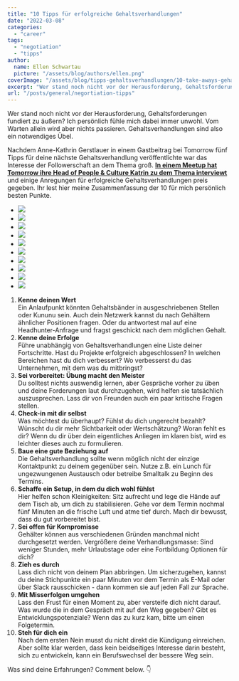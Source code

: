 ```yaml
---
title: "10 Tipps für erfolgreiche Gehaltsverhandlungen"
date: "2022-03-08"
categories:
  - "career"
tags:
  - "negotiation"
  - "tipps"
author:
  name: Ellen Schwartau
  picture: "/assets/blog/authors/ellen.png"
coverImage: "/assets/blog/tipps-gehaltsverhandlungen/10-take-aways-gehalt.png"
excerpt: "Wer stand noch nicht vor der Herausforderung, Gehaltsforderungen fundiert zu äußern? Ich persönlich fühle mich dabei immer unwohl. Vom Warten allein wird aber nichts passieren. Hier sind 10 Tipps, die Erfolg versprechen."
url: "/posts/general/negortiation-tipps"
---
```


Wer stand noch nicht vor der Herausforderung, Gehaltsforderungen fundiert zu äußern? Ich persönlich fühle mich dabei immer unwohl. Vom Warten allein wird aber nichts passieren. Gehaltsverhandlungen sind also ein notwendiges Übel.

Nachdem Anne-Kathrin Gerstlauer in einem Gastbeitrag bei Tomorrow fünf Tipps für deine nächste Gehaltsverhandlung veröffentlichte war das Interesse der Followerschaft an dem Thema groß. [**In einem Meetup hat Tomorrow ihre Head of People & Culture Katrin zu dem Thema interviewt**](https://www.meetup.com/de-DE/Banking-fur-Morgen-Meetup/events/284041347/) und einige Anregungen für erfolgreiche Gehaltsverhandlungen preis gegeben. Ihr lest hier meine Zusammenfassung der 10 für mich persönlich besten Punkte.

- ![](https://ellenschwartau.files.wordpress.com/2022/03/d9e79210-7acd-4596-bc61-67faaf0f9e90-1.jpg?w=750)
- ![](https://ellenschwartau.files.wordpress.com/2022/03/5b7c0fe1-6705-4ebf-a41f-ddecda0c6bc5-1.jpg?w=750)
- ![](https://ellenschwartau.files.wordpress.com/2022/03/779fb27c-e2f7-44a4-a7b3-8509ce9ccd8d-1.jpg?w=750)
- ![](https://ellenschwartau.files.wordpress.com/2022/03/99c36583-4ac3-4d31-a3e9-efb62786a5b9-1.jpg?w=750)
- ![](https://ellenschwartau.files.wordpress.com/2022/03/a3d8a414-208e-4678-b43e-201feb4b28f1-1.jpg?w=750)
- ![](https://ellenschwartau.files.wordpress.com/2022/03/8f866196-e32c-4f60-861d-24ed3f56dbc9-1.jpg?w=750)
- ![](https://ellenschwartau.files.wordpress.com/2022/03/f9a7cb51-676c-48fe-bd60-a365743085a7.jpg?w=750)
- ![](https://ellenschwartau.files.wordpress.com/2022/03/831b1259-173a-4369-aff4-4a1bf36e235e.jpg?w=750)
- ![](https://ellenschwartau.files.wordpress.com/2022/03/bf795ffe-2b74-4027-bb90-128fd1591ab3.jpg?w=750)
- ![](https://ellenschwartau.files.wordpress.com/2022/03/92701d08-da72-4975-93ab-12bde680ec7a.jpg?w=750)

1. **Kenne deinen Wert**  
   Ein Anlaufpunkt könnten Gehaltsbänder in ausgeschriebenen Stellen oder Kununu sein. Auch dein Netzwerk kannst du nach Gehältern ähnlicher Positionen fragen. Oder du antwortest mal auf eine Headhunter-Anfrage und fragst geschickt nach dem möglichen Gehalt.
2. **Kenne deine Erfolge**  
   Führe unabhängig von Gehaltsverhandlungen eine Liste deiner Fortschritte. Hast du Projekte erfolgreich abgeschlossen? In welchen Bereichen hast du dich verbessert? Wo verbesserst du das Unternehmen, mit dem was du mitbringst?
3. **Sei vorbereitet: Übung macht den Meister**  
   Du solltest nichts auswendig lernen, aber Gespräche vorher zu üben und deine Forderungen laut durchzugehen, wird helfen sie tatsächlich auszusprechen. Lass dir von Freunden auch ein paar kritische Fragen stellen.
4. **Check-in mit dir selbst**  
   Was möchtest du überhaupt? Fühlst du dich ungerecht bezahlt? Wünscht du dir mehr Sichtbarkeit oder Wertschätzung? Woran fehlt es dir? Wenn du dir über dein eigentliches Anliegen im klaren bist, wird es leichter dieses auch zu formulieren.
5. **Baue eine gute Beziehung auf**  
   Die Gehaltsverhandlung sollte wenn möglich nicht der einzige Kontaktpunkt zu deinem gegenüber sein. Nutze z.B. ein Lunch für ungezwungenen Austausch oder betreibe Smalltalk zu Beginn des Termins.
6. **Schaffe ein Setup, in dem du dich wohl fühlst**  
   Hier helfen schon Kleinigkeiten: Sitz aufrecht und lege die Hände auf dem Tisch ab, um dich zu stabilisieren. Gehe vor dem Termin nochmal fünf Minuten an die frische Luft und atme tief durch. Mach dir bewusst, dass du gut vorbereitet bist.
7. **Sei offen für Kompromisse**  
   Gehälter können aus verschiedenen Gründen manchmal nicht durchgesetzt werden. Vergrößere deine Verhandlungsmasse: Sind weniger Stunden, mehr Urlaubstage oder eine Fortbildung Optionen für dich?
8. **Zieh es durch**  
   Lass dich nicht von deinem Plan abbringen. Um sicherzugehen, kannst du deine Stichpunkte ein paar Minuten vor dem Termin als E-Mail oder über Slack rausschicken - dann kommen sie auf jeden Fall zur Sprache.
9. **Mit Misserfolgen umgehen**  
   Lass den Frust für einen Moment zu, aber versteife dich nicht darauf. Was wurde die in dem Gespräch mit auf den Weg gegeben? Gibt es Entwicklungspotenziale? Wenn das zu kurz kam, bitte um einen Folgetermin.
10. **Steh für dich ein**  
    Nach dem ersten Nein musst du nicht direkt die Kündigung einreichen. Aber sollte klar werden, dass kein beidseitiges Interesse darin besteht, sich zu entwickeln, kann ein Berufswechsel der bessere Weg sein.

Was sind deine Erfahrungen? Comment below. 👇
